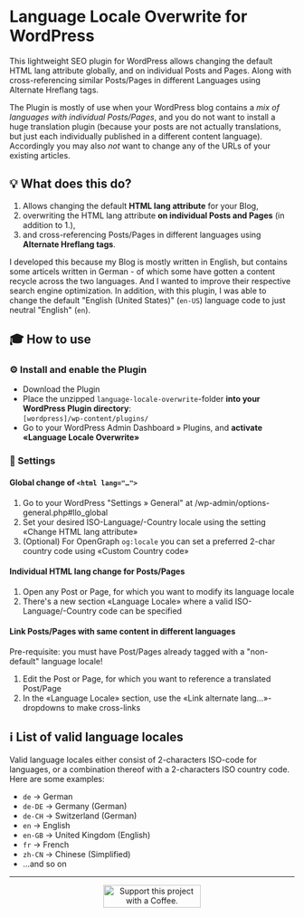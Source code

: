 # Language Locale Overwrite for WordPress

This lightweight SEO plugin for WordPress allows changing the default HTML lang attribute globally, and on individual Posts and Pages. Along with cross-referencing similar Posts/Pages in different Languages using Alternate Hreflang tags.

The Plugin is mostly of use when your WordPress blog contains a _mix of languages with individual Posts/Pages_, and you do not want to install a huge translation plugin (because your posts are not actually translations, but just each individually published in a different content language). Accordingly you may also _not_ want to change any of the URLs of your existing articles.


## 💡 What does this do?

1. Allows changing the default **HTML lang attribute** for your Blog,
2. overwriting the HTML lang attribute **on individual Posts and Pages** (in addition to 1.),
3. and cross-referencing Posts/Pages in different languages using **Alternate Hreflang tags**.

I developed this because my Blog is mostly written in English, but contains some articels written in German - of which some have gotten a content recycle across the two languages. And I wanted to improve their respective search engine optimization. In addition, with this plugin, I was able to change the default "English (United States)" (`en-US`) language code to just neutral "English" (`en`).


## 🎓 How to use

### ⚙️ Install and enable the Plugin
* Download the Plugin
* Place the unzipped `language-locale-overwrite`-folder **into your WordPress Plugin directory**:<br>`[wordpress]/wp-content/plugins/`
* Go to your WordPress Admin Dashboard » Plugins, and **activate «Language Locale Overwrite»**

### 📝 Settings
#### Global change of `<html lang="…">`
1. Go to your WordPress "Settings » General" at /wp-admin/options-general.php#llo_global
2. Set your desired ISO-Language/-Country locale using the setting «Change HTML lang attribute»
3. (Optional) For OpenGraph `og:locale` you can set a preferred 2-char country code using «Custom Country code»

#### Individual HTML lang change for Posts/Pages
1. Open any Post or Page, for which you want to modify its language locale
2. There's a new section «Language Locale» where a valid ISO-Language/-Country code can be specified

#### Link Posts/Pages with same content in different languages
Pre-requisite: you must have Post/Pages already tagged with a "non-default" language locale!

1. Edit the Post or Page, for which you want to reference a translated Post/Page
2. In the «Language Locale» section, use the «Link alternate lang…»-dropdowns to make cross-links


## ℹ️ List of valid language locales

Valid language locales either consist of 2-characters ISO-code for languages, or a combination thereof with a 2-characters ISO country code. Here are some examples:

* `de` → German
* `de-DE` → Germany (German)
* `de-CH` → Switzerland (German)
* `en` → English
* `en-GB` → United Kingdom (English)
* `fr` → French
* `zh-CN` → Chinese (Simplified)
* …and so on

---

<p align="center"><a href="https://bmc.link/swissmacuser/">
    <img src="https://cdn.buymeacoffee.com/buttons/default-yellow.png" alt="Support this project with a Coffee." height="40" width="172">
</a></p>
